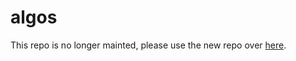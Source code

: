 # algos

This repo is no longer mainted, please use the new repo over [here](https://github.com/dimitriwalters/algorithms).
